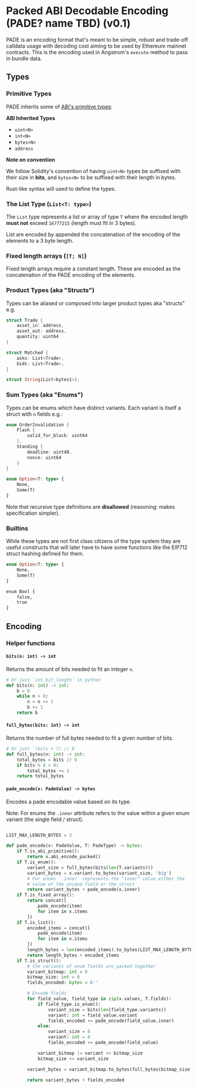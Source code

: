 # Packed ABI Decodable Encoding (PADE? name TBD) (v0.1)

PADE is an encoding format that's meant to be simple, robust and trade-off calldata usage with
decoding cost aiming to be used by Ethereum mainnet contracts. This is the encoding used in
Angstrom's `execute` method to pass in bundle data.

## Types

### Primitive Types

PADE inherits some of [ABI's primitive types](https://docs.soliditylang.org/en/latest/abi-spec.html#types):

**ABI Inherited Types**
- `uint<N>`
- `int<N>`
- `bytes<N>`
- `address`

**Note on convention**

We follow Solidity's convention of having `uint<N>` types be suffixed with their size in **bits**,
and `bytes<N>` to be suffixed with their length in bytes.

Rust-like syntax will used to define the types.

### The List Type (`List<T: type>`)

The `List` type represents a list or array of type `T` where the encoded length **must not** exceed
`16777215` (length must fit in 3 bytes). 

List are encoded by appended the concatenation of the encoding of the elements to a 3 byte length.

### Fixed length arrays (`[T; N]`)

Fixed length arrays require a constant length. These are encoded as the concatenation of the PADE
encoding of the elements.

### Product Types (aka "Structs")

Types can be aliased or composed into larger product types aka "structs" e.g.

```rust
struct Trade {
    asset_in: address,
    asset_out: address,
    quantity: uint64
}

struct Matched {
    asks: List<Trade>,
    bids: List<Trade>,
}

struct String(List<bytes1>);
```

### Sum Types (aka "Enums")

Types can be enums which have distinct variants. Each variant is itself a struct with `n` fields
e.g.:

```rust
enum OrderInvalidation {
    Flash {
        valid_for_block: uint64
    },
    Standing {
        deadline: uint40,
        nonce: uint64
    }
}

enum Option<T: type> {
    None,
    Some(T)
}
```

Note that recursive type definitions are **disallowed** (reasoning: makes specification simpler).


### Builtins

While these types are not first class citizens of the type system they are useful constructs that
will later have to have some functions like the EIP712 struct hashing defined for them.

```rust
enum Option<T: type> {
    None,
    Some(T)
}

enum Bool {
    false,
    true
}
```

## Encoding

### Helper functions

#### `bits(n: int) -> int`

Returns the amount of bits needed to fit an integer `n`.

```python
# Or just `int.bit_length` in python
def bits(n: int) -> int:
    b = 0
    while n > 0:
        n = n >> 1
        b += 1
    return b
```

#### `full_bytes(bits: int) -> int`

Returns the number of full bytes needed to fit a given number of bits.

```python
# Or just `(bits + 7) // 8`
def full_bytes(n: int) -> int:
    total_bytes = bits // 8
    if bits % 8 > 0:
        total_bytes += 1
    return total_bytes
```


#### `pade_encode(x: PadeValue) -> bytes`

Encodes a pade encodable value based on its type.

Note: For enums the `.inner` attribute refers to the value within a given enum variant (the single
field / struct).

```python

LIST_MAX_LENGTH_BYTES = 3

def pade_encode(x: PadeValue, T: PadeType) -> bytes:
    if T.is_abi_primitive():
        return x.abi_encode_packed()
    if T.is_enum():
        variant_size = full_bytes(bits(len(T.variants)))
        variant_bytes = x.variant.to_bytes(variant_size, 'big')
        # For enums `.inner` represents the "inner" value either the
        # value of the unique field or the struct
        return variant_bytes + pade_encode(x.inner)
    if T.is_fixed_array():
        return concat([
            pade_encode(item)
            for item in x.items
        ])
    if T.is_list():
        encoded_items = concat([
            pade_encode(item)
            for item in x.items
        ])
        length_bytes = len(encoded_items).to_bytes(LIST_MAX_LENGTH_BYTES, 'big')
        return length_bytes + encoded_items
    if T.is_struct():
        # the variants of enum fields are packed together
        variant_bitmap: int = 0
        bitmap_size: int = 0
        fields_encoded: bytes = b''

        # Encode fields
        for field_value, field_type in zip(x.values, T.fields):
            if field_type.is_enum():
                variant_size = bits(len(field_type.variants))
                variant: int = field_value.variant
                fields_encoded += pade_encode(field_value.inner)
            else:
                variant_size = 0
                variant: int = 0
                fields_encoded += pade_encode(field_value)

            variant_bitmap |= variant << bitmap_size
            bitmap_size += variant_size

        variant_bytes = variant_bitmap.to_bytes(full_bytes(bitmap_size), 'little')

        return variant_bytes + fields_encoded
```
